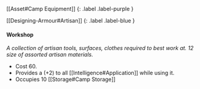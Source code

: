 [[Asset#Camp Equipment]]
{: .label .label-purple }

[[Designing-Armour#Artisan]]
{: .label .label-blue }

#### Workshop
*A collection of artisan tools, surfaces, clothes required to best work at. 12 size of assorted artisan materials.*

* Cost 60.
* Provides a (+2) to all [[Intelligence#Application]] while using it.
* Occupies 10 [[Storage#Camp Storage]]
